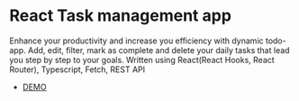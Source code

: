 # React Task management app

Enhance your productivity and increase you efficiency  with dynamic todo-app. 
Add, edit, filter, mark as complete and delete your daily tasks that lead you step by step to your goals. 
Written using React(React Hooks, React Router), Typescript, Fetch, REST API

- [DEMO](https://andrii-medintsev.github.io/react_task-management-app-portfolio/)
